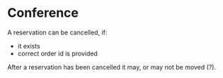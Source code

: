# Conference

A reservation can be cancelled, if:
* it exists
* correct order id is provided

After a reservation has been cancelled it may, or may not be moved (?).
